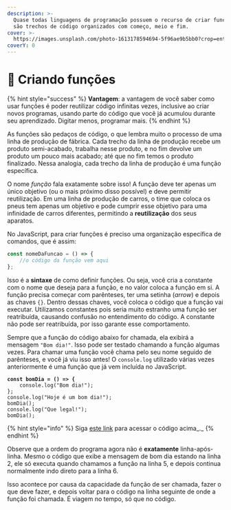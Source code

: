 ```yaml
---
description: >-
  Quase todas linguagens de programação possuem o recurso de criar funções, que
  são trechos de código organizados com começo, meio e fim.
cover: >-
  https://images.unsplash.com/photo-1613178594694-5f96ae9b5bb0?crop=entropy&cs=srgb&fm=jpg&ixid=M3wxOTcwMjR8MHwxfHNlYXJjaHw0fHxmdW5jdGlvbnxlbnwwfHx8fDE2ODkwMDI5MTZ8MA&ixlib=rb-4.0.3&q=85
coverY: 0
---
```


# 🔧 Criando funções

{% hint style="success" %}
**Vantagem**: a vantagem de você saber como usar funções é poder reutilizar código infinitas vezes, inclusive ao criar novos programas, usando parte do código que você já acumulou durante seu aprendizado. Digitar menos, programar mais.
{% endhint %}

As funções são pedaços de código, o que lembra muito o processo de uma linha de produção de fábrica. Cada trecho da linha de produção recebe um produto semi-acabado, trabalha nesse produto, e no fim devolve um produto um pouco mais acabado; até que no fim temos o produto finalizado. Nessa analogia, cada trecho da linha de produção é uma função específica.

O nome _função_ fala exatamente sobre isso! A função deve ter apenas um único objetivo (ou o mais próximo disso possível) e deve permitir reutilização. Em uma linha de produção de carros, o time que coloca os pneus tem apenas um objetivo e pode cumprir esse objetivo para uma infinidade de carros diferentes, permitindo a **reutilização** dos seus aparatos.

No JavaScript, para criar funções é preciso uma organização específica de comandos, que é assim:

```javascript
const nomeDaFuncao = () => {
    //o código da função vem aqui
};
```

Isso é a **sintaxe** de como definir funções. Ou seja, você cria a constante com o nome que deseja para a função, e no valor coloca a função em si. A função precisa começar com parênteses, ter uma setinha (_arrow_) e depois as chaves `{}`. Dentro dessas chaves, você coloca o código que a função vai executar. Utilizamos constantes pois seria muito estranho uma função ser reatribuída, causando confusão no entendimento do código. A constante não pode ser reatribuída, por isso garante esse comportamento.

Sempre que a função do código abaixo for chamada, ela exibirá a mensagem `"Bom dia!"`. Isso pode ser testado chamando a função algumas vezes. Para chamar uma função você chama pelo seu nome seguido de parênteses, e você já viu isso antes! O `console.log` utilizado várias vezes anteriormente é uma função que já vem incluída no JavaScript.

<pre class="language-javascript" data-line-numbers><code class="lang-javascript"><strong>const bomDia = () => {
</strong>    console.log("Bom dia!");
};
console.log("Hoje é um bom dia!");
bomDia();
console.log("Que legal!");
bomDia();
</code></pre>

{% hint style="info" %}
Siga [este link](https://esta.la/2mL) para acessar o código acima_._
{% endhint %}

Observe que a ordem do programa agora não é **exatamente** linha-após-linha. Mesmo o código que exibe a mensagem de bom dia estando na linha 2, ele só executa quando chamamos a função na linha 5, e depois continua normalmente indo direto para a linha 6.

Isso acontece por causa da capacidade da função de ser chamada, fazer o que deve fazer, e depois voltar para o código na linha seguinte de onde a função foi chamada. É viagem no tempo, só que no código.
